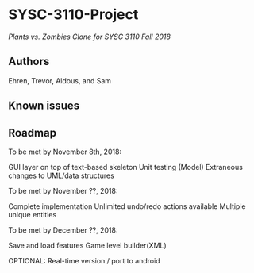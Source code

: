 # SYSC-3110-Project
_Plants vs. Zombies Clone for SYSC 3110 Fall 2018_

## Authors
Ehren, Trevor, Aldous, and Sam

## Known issues

## Roadmap

To be met by November 8th, 2018:

GUI layer on top of text-based skeleton
Unit testing (Model)
Extraneous changes to UML/data structures

To be met by November ??, 2018:

Complete implementation
Unlimited undo/redo actions available
Multiple unique entities

To be met by December ??, 2018:

Save and load features
Game level builder(XML)

OPTIONAL: Real-time version / port to android
